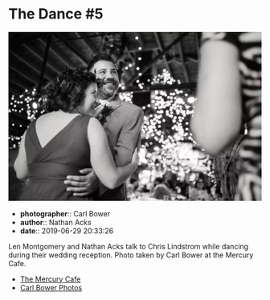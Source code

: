 # The Dance #5

![Len Montgomery and Nathan Acks talk to Chris Lindstrom while dancing](assets/2019-06-29-set-4-the-dance-05.webp)

* **photographer**:: Carl Bower  
* **author**:: Nathan Acks  
* **date**:: 2019-06-29 20:33:26

Len Montgomery and Nathan Acks talk to Chris Lindstrom while dancing during their wedding reception. Photo taken by Carl Bower at the Mercury Cafe.

* [The Mercury Cafe](http://mercurycafe.com)
* [Carl Bower Photos](https://carlbowerphotos.com)
